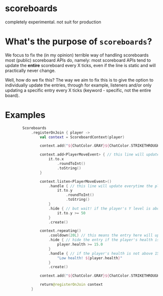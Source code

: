 # scoreboards
completely experimental. not suit for production

# What's the purpose of `scoreboards`?
We focus to fix the (in my opinion) terrible way of handling scoreboards most (public) scoreboard APIs do, namely:
most scoreboard APIs tend to update the __entire__ scoreboard every X ticks, even if the line is static and will practically never change.

Well, how do we fix this? The way we aim to fix this is to give the option to individually update the entries, through for example, listeners and/or only updating 
a specific entry every X ticks (keyword - specific, not the entire board).

# Examples
```kt
        Scoreboards
            .registerOnJoin { player ->
                val context = ScoreboardContext(player)

                context.add("${ChatColor.GRAY}${ChatColor.STRIKETHROUGH}----------------") // this line is static, and it will never update.

                context.add<PlayerMoveEvent> { // this line will update everytime the player itself moves. 
                    it.to.x
                        .roundToInt()
                        .toString()
                }

                context.listen<PlayerMoveEvent>() 
                    .handle { // this line will update everytime the player moves.
                        it.to.y
                            .roundToInt()
                            .toString()
                    }
                    .hide { // but wait! if the player's Y level is above 50, it won't be displayed. 
                        it.to.y >= 50
                    }
                    .create()

                context.repeating()
                    .cooldown(20L) // this means the entry here will update every 20 ticks (1 second, in minecraft)
                    .hide { // hide the entry if the player's health is above 15
                        player.health >= 15.0
                    }
                    .handle { // if the player's health is not above 15, display their health with the "Low health!" message.
                        "Low health! ${player.health}"
                    }
                    .create()

                context.add("${ChatColor.GRAY}${ChatColor.STRIKETHROUGH}----------------") // like the example at the top, this is a static line and will never update.

                return@registerOnJoin context
            }
```